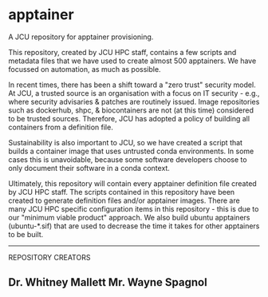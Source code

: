 # apptainer
A JCU repository for apptainer provisioning.

This repository, created by JCU HPC staff, contains a few scripts and
metadata files that we have used to create almost 500 apptainers.  We
have focussed on automation, as much as possible.

In recent times, there has been a shift toward a "zero trust" security
model.  At JCU, a trusted source is an organisation with a focus on IT
security - e.g., where security advisaries & patches are routinely
issued.  Image repositories such as dockerhub, shpc, & biocontainers
are not (at this time) considered to be trusted sources.  Therefore,
JCU has adopted a policy of building all containers from a definition
file.

Sustainability is also important to JCU, so we have created a script
that builds a container image that uses untrusted conda environments.
In some cases this is unavoidable, because some software developers
choose to only document their software in a conda context.

Ultimately, this repository will contain every apptainer definition file
created by JCU HPC staff.  The scripts contained in this repository have
been created to generate definition files and/or apptainer images.  There
are many JCU HPC specific configuration items in this repository - this
is due to our "minimum viable product" approach.  We also build ubuntu
apptainers (ubuntu-*.sif) that are used to decrease the time it takes
for other apptainers to be built.


-------------------
REPOSITORY CREATORS

Dr. Whitney Mallett
Mr. Wayne Spagnol
-------------------
